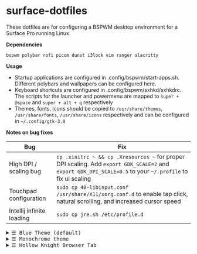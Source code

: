 # surface-dotfiles

These dotfiles are for configuring a BSPWM desktop environment for a Surface Pro running Linux.

**Dependencies**

`bspwm polybar rofi picom dunst i3lock vim ranger alacritty`

**Usage**
- Startup applications are configured in .config/bspwm/start-apps.sh. Different polybars and wallpapers can be configured here.
- Keyboard shortcuts are configured in .config/bspwm/sxhkd/sxhkdrc. The scripts for the launcher and powermenu are mapped to `super + @space` and `super + alt + q` respectively
- Themes, fonts, icons should be copied to `/usr/share/themes`, `/usr/share/fonts`, `/usr/share/icons` respectively and can be configured in `~/.config/gtk-3.0`

**Notes on bug fixes**

Bug | Fix
--- | ---
High DPI / scaling bug | `cp .xinitrc ~ && cp .Xresources ~` for proper DPI scaling. Add `export GDK_SCALE=2` and `export GDK_DPI_SCALE=0.5` to your `~/.profile` to fix ui scaling
Touchpad configuration | `sudo cp 40-libinput.conf /usr/share/X11/xorg.conf.d` to enable tap click, natural scrolling, and increased cursor speed
Intellij infinite loading | `sudo cp jre.sh /etc/profile.d`


</details>

<details>
  <summary> <samp>&#9776; Blue Theme (default)</samp></summary>
  Credits to <a href="https://github.com/VaughnValle/blue-sky">VaughnValle</a> for the design
  <img src="https://user-images.githubusercontent.com/46363213/126051883-0ee057f1-5d6b-4403-9e30-b81c1f5d02fb.png"/>
  </div>
</details>

<details>
  <summary> <samp>&#9776; Monochrome theme</samp></summary>
  <div>
    <div>
      <h3>How to configure</h3>
      <ul>
        <li>In your <code>~/.config/alacritty/alacritty.yml</code>, change <code>colors: *blue</code> to <code>colors: *monochrome</code> to change your Alacritty terminal colour scheme</li>
        <li>In <code>~/.config/bspwm/start-apps</code>, change the wallpaper and polybar to "monochrome"</li>
      </ul>
    </div>
    <img src="https://user-images.githubusercontent.com/46363213/120099467-73a7e880-c0f0-11eb-9707-e752329ad454.png"/>
  </div>
</details>
  
<details>
  <summary> <samp>&#9776; Hollow Knight Browser Tab</samp></summary>
  <div>
    <div>
      <h3>How to configure</h3>
      <p>Install <a href="https://chrome.google.com/webstore/detail/nighttab/hdpcadigjkbcpnlcpbcohpafiaefanki?hl=en-GB">Night Tab</a> and load the data in nightTab.json</p>
    </div>
    <img src="https://user-images.githubusercontent.com/46363213/120099182-0d6e9600-c0ef-11eb-9ac0-b312c3dfbeb7.png"/>
  </div>
</details>

